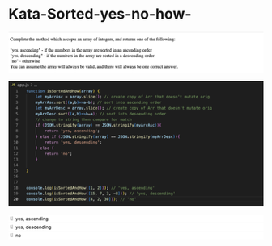# Kata-Sorted-yes-no-how-

![screen image](pic.png)

![code image](code.png)

![console image](con.png)